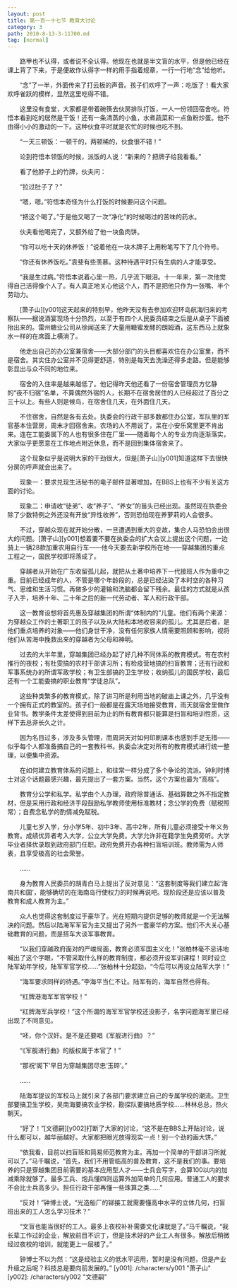 ```yaml
---
layout: post
title: 第一百一十七节 教育大讨论
category: 3
path: 2010-8-13-3-11700.md
tag: [normal]
---
```


　　路甲也不认得，或者说不全认得。他现在也就是半文盲的水平，但是他已经在课上背了下来，于是便故作认得字一样的用手指着规章，一行一行地“念”给他听。

　　“念”了一半，外面传来了打云板的声音。孩子们欢呼了一声：吃饭了！看大家欢呼雀跃的模样，显然这里吃得不错。

　　这里没有食堂，大家都是带着碗筷去伙房排队打饭，一人一份领回宿舍吃。符悟本看到吃的居然是干饭！还有一条清蒸的小鱼，水煮蔬菜和一点鱼粉炒蛋。他不由得小小的激动的一下。这种伙食平时就是农忙的时候也吃不到。

　　“一天三顿饭：一顿干的，两顿稀的，伙食很不错！”

　　论到符悟本领饭的时候，派饭的人说：“新来的？把牌子给我看看。”

　　看了他脖子上的竹牌，伙夫问：

　　“拉过肚子了？”

　　“嗯，嗯。”符悟本奇怪为什么打饭的时候要问这个问题。

　　“把这个喝了。”于是他又喝了一次“净化”的时候喝过的苦味的药水。

　　伙夫看他喝完了，又额外给了他一块鱼肉饼。

　　“你可以吃十天的休养饭！”说着他在一块木牌子上用粉笔写下了几个符号。

　　“你还有休养饭吃。”袁斐有些羡慕。这种待遇平时只有生病的人才能享受。

　　“我是生过病。”符悟本说着心里一热，几乎流下眼泪。十一年来，第一次他觉得自己活得像个人了。有人真正地关心他这个人，而不是把他只作为一张嘴、半个劳动力。

　　[萧子山][y001]这天起来的特别早，他昨天没有去参加欢迎环岛航海归来的考察队——据说酒宴现场十分热烈，以至于有四个人民委员结束之后是从桌子下面被抬出来的。雷州糖业公司从徐闻送来了大量用糖蜜发酵的朗姆酒，这东西马上就象水一样的在席面上横淌了。

　　他走出自己的办公室兼宿舍——大部分部门的头目都喜欢住在办公室里，而不是宿舍。其实住办公室并不见得更舒适，特别是每天去洗澡还得多走路。但是能够彰显出与众不同的地位来。

　　宿舍的入住率是越来越低了。他记得昨天他还看了一份宿舍管理员方忆静的“夜不归宿”名单，不算偶然外宿的人，长期不在宿舍居住的人已经超过了百分之三十以上。有些人则是候鸟，在宿舍住几天，在外面住几天。

　　不住宿舍，自然是各有去处。执委会的行政干部多数都住办公室，军队里的军官基本住营房，周末才回宿舍来。农场的人不用说了，呆在小安乐窝里更不肯出来。连在工能委属下的人也有很多住在厂里——随着每个人的专业方向逐渐落实，大家似乎更愿意在工作地点附近休息，而不是回到集体宿舍来了。

　　这个现象似乎是说明大家的干劲很大，但是[萧子山][y001]知道这样下去很快分房的呼声就会出来了。

　　现象一：要求兑现生活秘书的电子邮件显著增加，在BBS上也有不少有关这方面的讨论。

　　现象二：申请收“徒弟”、收“养子”、“养女”的苗头已经出现。虽然现在执委会除了少数特例之外还没有开放“异性收养”，否则恐怕现在养萝莉的人会很多。

　　不过，穿越众现在就开始分散，一旦遭遇到重大的变故，集合人马恐怕会出很大的问题。[萧子山][y001]想着要不要在执委会的扩大会议上提出这个问题，一边骑上一辆28款加重农用自行车——他今天要去新学校所在地——穿越集团的重点工程之一，国民学校即将落成了。

　　穿越者从开始在广东收留孤儿起，就把从土著中培养下一代接班人作为重中之重。目前已经成年的人，不管是哪个年龄段的，总是已经沾染了本时空的各种习气、思维和生活习惯。再做多少的灌输和洗脑都会留下残余。最佳的方式就是从孩子入手，培养十年、二十年之后的新一代劳动者、军人和行政干部。

　　这一教育设想将首先惠及穿越集团的所谓“体制内的”儿童。他们有两个来源：为穿越众工作的土著职工的孩子以及从大陆和本地收容来的孤儿。尤其是后者，是他们重点培养的对象——他们身世干净，没有任何家族人情需要照顾和影响，视将他们从苦海中挽救出来的穿越者为父母和神明。

　　过去的大半年里，穿越集团已经办起了好几种不同体系的教育模式。有在农村推行的夜校；有杜雯搞的农村干部讲习所；有检疫营地搞的扫盲教育；还有行政和军事系统办的所谓军政学校；有卫生部搞的卫生学校；收纳孤儿的国民学校，最后还有一个工能委搞的职业教育“学徒总队”。

　　这些种类繁多的教育模式，除了讲习所是利用当地的破庙上课之外，几乎没有一个拥有正式的教室的。孩子们一般都是在露天场地接受教育，雨天就宿舍里做作业背书。教学条件太差使得到目前为止的所有教育都只能算是扫盲和培训性质，这样下去总非长久之计。

　　因为名目过多，涉及多头管理，而周洞天对如何印刷课本也感到手足无措——似乎每个人都准备搞自己的一套教科书。执委会决定对所有的教育模式进行统一整理，以便集中资源。

　　在如何建立教育体系的问题上，和往常一样分成了多个争论的流派。钟利时博士对这个话题最感兴趣，最先提出了一套方案。当然，这个方案也最为“高档”。

　　教育分公学和私学。私学由个人办理，政府除普通话、基础算数之外不指定教材，但是采用行政和经济手段鼓励私学教师使用标准教材；念公学的免费（赋税照常）；自费念私学的酌情减免赋税。

　　儿童七岁入学，分小学5年、初中3年、高中2年，所有儿童必须接受十年义务教育。成绩优异者考入大学，公立大学免费。大学允许非在籍学生免费旁听。大学毕业者择优录取到政府部门任职。政府免费开办各种扫盲培训班。教师需为人师表，且享受极高的社会荣誉。

　　……

　　身为教育人民委员的胡青白马上提出了反对意见：“这套制度等我们建立起‘海南共和国’，能够确切的在海南岛行使权力的时候再说吧。现阶段还是应该以普及教育和成人教育为主。”

　　众人也觉得这套制度过于豪华了。光在短期内提供足够的教师就是一个无法解决的问题。然后以陆海军军官为主又提出了另外一套豪华的方案。他们不大关心基础教育的问题，而是搭车大谈军事教育。

　　“以我们穿越政府面对的严峻局面，教育必须军国主义化！”张柏林毫不忌讳地喊出了这个字眼，“不管采取什么样的教育制度，都必须开设军训课程！同时设立陆军幼年学校，陆军军官学校……”张柏林十分起劲，“今后可以再设立陆军大学！”

　　“海军要求同样的待遇。”李海平当仁不让。陆军有的，海军自然也得有。

　　“红牌港海军军官学校！”

　　“红牌海军兵学校！”这个所谓的海军军官学校还没影子，名字问题海军里已经出现了不同意见。

　　“呸，你个汉奸。是不是还要唱《军舰进行曲》？”

　　“《军舰进行曲》的版权属于本官了！”

　　“那祝‘阁下’早日为穿越集团尽忠‘玉碎’。”

　　……

　　陆海军提议的军校马上就引来了各部门要求建立自己的专属学校的潮流。卫生部要搞卫生学校，吴南海要搞农业学校，勘探队要搞地质学校……林林总总，热火朝天。

　　“好了！”[文德嗣][y002]打断了大家的讨论，“这不是在BBS上开贴讨论，说什么都可以，越华丽越好。大家都把眼光放得现实一点！别一个劲的画大饼。”

　　“依我看，目前以扫盲班和简易师范教育为主。再加一个简单的干部讲习所就可以了。”马千瞩说，“首先，我们不用管临高的普及教育，这不是我们的事。要培养的只是穿越集团目前需要的基本应用型人才——士兵会写字，会算100以内的加减乘除就够了。最多工兵、炮兵懂四则运算外加简单的几何应用。普通工人的要求不会比士兵高多少。担任行政干部再懂一些珠算之类……”

　　“反对！”钟博士说，“光造船厂的铆接工就需要懂高中水平的立体几何，扫盲班出来的工人怎么学习技术？”

　　“文盲也能当很好的工人。最多上夜校补补需要文化课就是了。”马千瞩说，“我长辈工作过的企业，解放前目不识丁，但是技术好的产业工人有很多。解放后稍微经过夜校的培训，就能更上一层楼了。”

　　钟博士不以为然：“这是经验主义的低水平运用，暂时是没有问题，但是产业升级之后呢？科技总是要向前发展的。”
[y001]: /characters/y001 "萧子山"
[y002]: /characters/y002 "文德嗣"
